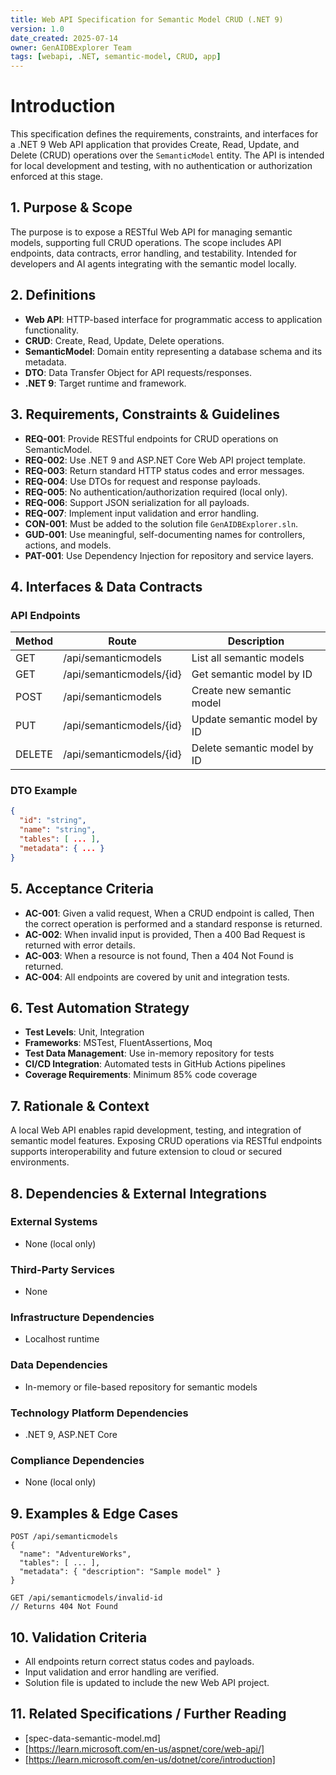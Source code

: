 ```yaml
---
title: Web API Specification for Semantic Model CRUD (.NET 9)
version: 1.0
date_created: 2025-07-14
owner: GenAIDBExplorer Team
tags: [webapi, .NET, semantic-model, CRUD, app]
---
```


# Introduction

This specification defines the requirements, constraints, and interfaces for a .NET 9 Web API application that provides Create, Read, Update, and Delete (CRUD) operations over the `SemanticModel` entity. The API is intended for local development and testing, with no authentication or authorization enforced at this stage.

## 1. Purpose & Scope

The purpose is to expose a RESTful Web API for managing semantic models, supporting full CRUD operations. The scope includes API endpoints, data contracts, error handling, and testability. Intended for developers and AI agents integrating with the semantic model locally.

## 2. Definitions

- **Web API**: HTTP-based interface for programmatic access to application functionality.
- **CRUD**: Create, Read, Update, Delete operations.
- **SemanticModel**: Domain entity representing a database schema and its metadata.
- **DTO**: Data Transfer Object for API requests/responses.
- **.NET 9**: Target runtime and framework.

## 3. Requirements, Constraints & Guidelines

- **REQ-001**: Provide RESTful endpoints for CRUD operations on SemanticModel.
- **REQ-002**: Use .NET 9 and ASP.NET Core Web API project template.
- **REQ-003**: Return standard HTTP status codes and error messages.
- **REQ-004**: Use DTOs for request and response payloads.
- **REQ-005**: No authentication/authorization required (local only).
- **REQ-006**: Support JSON serialization for all payloads.
- **REQ-007**: Implement input validation and error handling.
- **CON-001**: Must be added to the solution file `GenAIDBExplorer.sln`.
- **GUD-001**: Use meaningful, self-documenting names for controllers, actions, and models.
- **PAT-001**: Use Dependency Injection for repository and service layers.

## 4. Interfaces & Data Contracts

### API Endpoints
| Method | Route                   | Description                  |
|--------|------------------------|------------------------------|
| GET    | /api/semanticmodels    | List all semantic models     |
| GET    | /api/semanticmodels/{id} | Get semantic model by ID     |
| POST   | /api/semanticmodels    | Create new semantic model    |
| PUT    | /api/semanticmodels/{id} | Update semantic model by ID  |
| DELETE | /api/semanticmodels/{id} | Delete semantic model by ID  |

### DTO Example
```json
{
  "id": "string",
  "name": "string",
  "tables": [ ... ],
  "metadata": { ... }
}
```

## 5. Acceptance Criteria

- **AC-001**: Given a valid request, When a CRUD endpoint is called, Then the correct operation is performed and a standard response is returned.
- **AC-002**: When invalid input is provided, Then a 400 Bad Request is returned with error details.
- **AC-003**: When a resource is not found, Then a 404 Not Found is returned.
- **AC-004**: All endpoints are covered by unit and integration tests.

## 6. Test Automation Strategy

- **Test Levels**: Unit, Integration
- **Frameworks**: MSTest, FluentAssertions, Moq
- **Test Data Management**: Use in-memory repository for tests
- **CI/CD Integration**: Automated tests in GitHub Actions pipelines
- **Coverage Requirements**: Minimum 85% code coverage

## 7. Rationale & Context

A local Web API enables rapid development, testing, and integration of semantic model features. Exposing CRUD operations via RESTful endpoints supports interoperability and future extension to cloud or secured environments.

## 8. Dependencies & External Integrations

### External Systems
- None (local only)

### Third-Party Services
- None

### Infrastructure Dependencies
- Localhost runtime

### Data Dependencies
- In-memory or file-based repository for semantic models

### Technology Platform Dependencies
- .NET 9, ASP.NET Core

### Compliance Dependencies
- None (local only)

## 9. Examples & Edge Cases

```http
POST /api/semanticmodels
{
  "name": "AdventureWorks",
  "tables": [ ... ],
  "metadata": { "description": "Sample model" }
}

GET /api/semanticmodels/invalid-id
// Returns 404 Not Found
```

## 10. Validation Criteria

- All endpoints return correct status codes and payloads.
- Input validation and error handling are verified.
- Solution file is updated to include the new Web API project.

## 11. Related Specifications / Further Reading

- [spec-data-semantic-model.md]
- [https://learn.microsoft.com/en-us/aspnet/core/web-api/]
- [https://learn.microsoft.com/en-us/dotnet/core/introduction]

